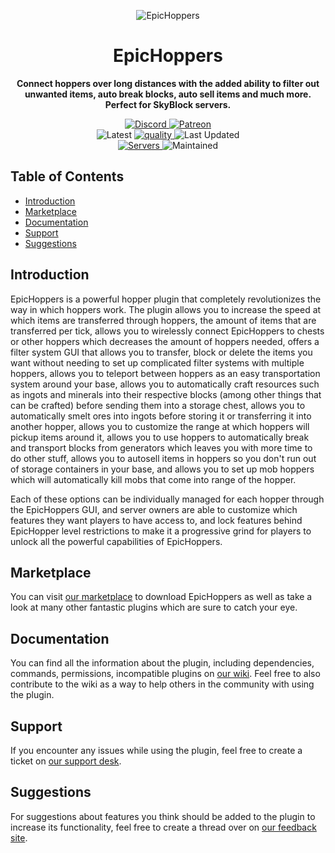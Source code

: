 <p align="center">
<img alt="EpicHoppers"
    src="https://proxy.songoda.com/200/https://cdn2.songoda.com/products/epichoppers/2tbqYtdMvhI0v0aAxJSQt9LvD65ZRa0RBwVgkfbg.png">
</p>

<h1 align="center">EpicHoppers</h1>

<p align="center">
 <b>
      Connect hoppers over long distances with the added ability to filter out unwanted items,
      auto break blocks, auto sell items and much more. Perfect for SkyBlock servers.
  </b>
</p>

<p align="center">
    <a href="https://discord.gg/songoda">
        <img alt="Discord" src="https://img.shields.io/discord/293212540723396608?color=7289DA&label=Discord&logo=discord&logoColor=7289DA">
    </a>
    <a href="https://www.patreon.com/join/songoda">
        <img alt="Patreon" src="https://img.shields.io/badge/-Support_on_Patreon-F96854.svg?logo=patreon&style=flat&logoColor=white">
    </a> 
    <br>
    <img alt="Latest" src="https://img.shields.io/badge/-ver_4.6.15-4078C0.svg?logo=github&style=flat&logoColor=white&color=blue&label=Latest&labelColor=black">
    <a href="https://app.codacy.com/gh/songoda/EpicHoppers/dashboard">
        <img alt="quality" src="https://img.shields.io/codacy/grade/96f244144f20443b9a30e02f70e5e7b0">
    </a>
    <img alt="Last Updated" src="https://img.shields.io/github/last-commit/songoda/EpicHoppers">
    <br>
    <a href="https://bstats.org/plugin/bukkit/EpicHoppers/4185">
        <img alt="Servers" src="https://img.shields.io/bstats/servers/4185">
    </a>
    <img alt="Maintained" src="https://img.shields.io/maintenance/yes/2020"> 
</p>

## Table of Contents 

*   [Introduction](#introduction)
*   [Marketplace](#marketplace)
*   [Documentation](#documentation)
*   [Support](#support)
*   [Suggestions](#suggestions)

## Introduction
EpicHoppers is a powerful hopper plugin that completely revolutionizes the way in which hoppers work. 
The plugin allows you to increase the speed at which items are transferred through hoppers, 
the amount of items that are transferred per tick, 
allows you to wirelessly connect EpicHoppers to chests or other hoppers which decreases the amount of hoppers needed, 
offers a filter system GUI that allows you to transfer, block or delete the items you want 
without needing to set up complicated filter systems with multiple hoppers, 
allows you to teleport between hoppers as an easy transportation system around your base, 
allows you to automatically craft resources such as ingots and minerals into their respective blocks 
(among other things that can be crafted) before sending them into a storage chest, 
allows you to automatically smelt ores into ingots before storing it or transferring it into another hopper, 
allows you to customize the range at which hoppers will pickup items around it, 
allows you to use hoppers to automatically break and transport blocks from generators which leaves you with more time to do other stuff, 
allows you to autosell items in hoppers so you don't run out of storage containers in your base,
and allows you to set up mob hoppers which will automatically kill mobs that come into range of the hopper.

Each of these options can be individually managed for each hopper through the EpicHoppers GUI, 
and server owners are able to customize which features they want players to have access to, 
and lock features behind EpicHopper level restrictions to make it a progressive grind for players to unlock all the powerful capabilities of EpicHoppers. 

## Marketplace
You can visit [our marketplace](https://songoda.com/marketplace/product/epichoppers-better-stronger-faster-hoppers.15)
to download EpicHoppers as well as take a look at many other fantastic plugins which are sure to catch your eye.

## Documentation
You can find all the information about the plugin, including dependencies,
commands, permissions, incompatible plugins on [our wiki](https://wiki.songoda.com/Epic_Hoppers).
Feel free to also contribute to the wiki as a way to help others in the community with using the plugin.
  
## Support
If you encounter any issues while using the plugin,
feel free to create a ticket on [our support desk](https://support.songoda.com).

## Suggestions
For suggestions about features you think should be added to the plugin to increase its functionality,
feel free to create a thread over on [our feedback site](https://feedback.songoda.com).
